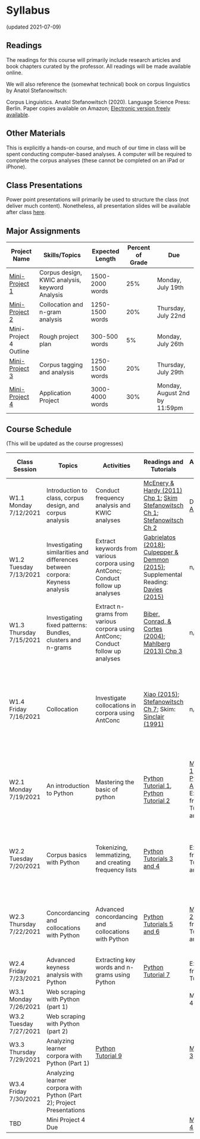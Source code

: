 # Syllabus
(updated 2021-07-09)

## Readings

The readings for this course will primarily include research articles and book chapters curated by the professor. All readings will be made available online.

We will also reference the (somewhat technical) book on corpus linguistics by Anatol Stefanowitsch:

Corpus Linguistics. Anatol Stefanowitsch (2020). Language Science Press: Berlin. Paper copies available on Amazon; [Electronic version freely available](https://refubium.fu-berlin.de/bitstream/fub188/27138/1/final.pdf).

## Other Materials

This is explicitly a hands-on course, and much of our time in class will be spent conducting computer-based analyses. A computer will be required to complete the corpus analyses (these cannot be completed on an iPad or iPhone).

## Class Presentations
Power point presentations will primarily be used to structure the class (not deliver much content). Nonetheless, all presentation slides will be available after class [here](https://github.com/kristopherkyle/Corpus-Methods-Intro-Y2021/tree/main/Presentations).

## Major Assignments

| Project Name | Skills/Topics | Expected Length | Percent of Grade | Due |
|-----------------|----------------|----------------|----------------|----------------|
| [Mini-Project 1](https://github.com/kristopherkyle/Corpus-Methods-Intro-Y2021/raw/main/Assignments/Mini%20Project%201_20210707.pdf) | Corpus design, KWIC analysis, keyword Analysis | 1500-2000 words | 25% | Monday, July 19th |
| [Mini-Project 2](https://github.com/kristopherkyle/Corpus-Methods-Intro-Y2021/raw/main/Assignments/Mini%20Project%202.pdf) | Collocation and n-gram analysis | 1250-1500 words | 20% | Thursday, July 22nd |
| Mini-Project 4 Outline | Rough project plan | 300-500 words | 5% | Monday, July 26th |
| [Mini-Project 3](https://github.com/kristopherkyle/Corpus-Methods-Intro-Y2021/raw/main/Assignments/Mini%20Project%203.pdf) | Corpus tagging and analysis | 1250-1500 words | 20% | Thursday, July 29th |
| [Mini-Project 4](https://github.com/kristopherkyle/Corpus-Methods-Intro-Y2021/raw/main/Assignments/Mini%20Project%204.pdf) | Application Project | 3000-4000 words | 30% | Monday, August 2nd by 11:59pm |

## Course Schedule

(This will be updated as the course progresses)

| Class Session | Topics | Activities | Readings and Tutorials | Assignments Due | After Class Tutorials |
|-----------------|----------------|----------------|----------------|----------------|----------------|
| W1.1 Monday 7/12/2021 | Introduction to class, corpus design, and corpus analysis | Conduct frequency analysis and KWIC analyses| [McEnery & Hardy (2011) Chp 1](https://github.com/kristopherkyle/Corpus-Methods-Intro-Y2021/raw/main/Readings/W1.1_McEnery%20and%20Hardie%20Chp%201.pdf); [Skim Stefanowitsch Ch 1](https://github.com/kristopherkyle/Corpus-Methods-Intro-Y2021/blob/main/Readings/W1.1%20Stefanowitsch%20Ch%201.pdf); [Stefanowitsch Ch 2](https://github.com/kristopherkyle/Corpus-Methods-Intro-Y2021/blob/main/Readings/W1.1%20Stefanowitsch%20Ch%202.pdf) | Download [AntConc](https://www.laurenceanthony.net/software/antconc/) | [AntConc Tutorials 1-5 and 9-10](https://www.youtube.com/playlist?list=PLiRIDpYmiC0Ta0-Hdvc1D7hG6dmiS_TZj)|
| W1.2 Tuesday 7/13/2021 | Investigating similarities and differences between corpora: Keyness analysis | Extract keywords from various corpora using AntConc; Conduct follow up analyses |[Gabrielatos (2018)](https://github.com/kristopherkyle/Corpus-Methods-Intro-Y2021/blob/main/Readings/W1.2%20Gabrielatos%20(2018).Keyness.preprint.pdf); [Culpepper & Demmon (2015)](https://github.com/kristopherkyle/Corpus-Methods-Intro-Y2021/blob/main/Readings/W1.2%20Culpepper%20%26%20Demmon%20(2015)%20the_cambridge_handbook_of_english_corpus_linguistics.pdf); Supplemental Reading: [Davies (2015)](https://github.com/kristopherkyle/Corpus-Methods-Intro-Y2021/blob/main/Readings/W1.2%20Davies_2015_ch.pdf) | n/a | [AntConc Tutorials 6-7](https://www.youtube.com/playlist?list=PLiRIDpYmiC0Ta0-Hdvc1D7hG6dmiS_TZj)|
| W1.3 Thursday 7/15/2021 | Investigating fixed patterns: Bundles, clusters and n-grams | Extract n-grams from various corpora using AntConc; Conduct follow up analyses | [Biber, Conrad, & Cortes (2004)](https://github.com/kristopherkyle/Corpus-Methods-Intro-Y2021/blob/main/Readings/W1.3%20Biber%20Conrad%20Cortes%202004%20AL.pdf); [Mahlberg (2013) Chp 3](https://github.com/kristopherkyle/Corpus-Methods-Intro-Y2021/blob/main/Readings/W1.3%20Mahlberg_2013_Chp3.pdf) | n/a | [AntConc Tutorial 8](https://www.youtube.com/playlist?list=PLiRIDpYmiC0Ta0-Hdvc1D7hG6dmiS_TZj) |
| W1.4 Friday 7/16/2021 | Collocation | Investigate collocations in corpora using AntConc | [Xiao (2015)](https://github.com/kristopherkyle/Corpus-Methods-Intro-Y2021/blob/main/Readings/W1.4%20Xiao%20(2015)%20the_cambridge_handbook_of_english_corpus_linguistics.pdf); [Stefanowitsch Ch 7](https://github.com/kristopherkyle/Corpus-Methods-Intro-Y2021/blob/main/Readings/W1.4%20Stefanowitsch%20Ch%207.pdf); Skim: [Sinclair (1991)](https://github.com/kristopherkyle/Corpus-Methods-Intro-Y2021/raw/main/Readings/W1.4%20Supplemental%20Sinclair%201991%20Chp%208.pdf) | n/a | [Python Tutorial 1 Webpage](https://kristopherkyle.github.io/corpus-analysis-python/Python_Tutorial_1.html), [Python Tutorial 1 Video](https://uoregon.hosted.panopto.com/Panopto/Pages/Viewer.aspx?id=b46719be-67f2-4137-ac2f-ac4501264239); [Python Tutorial 2 Webpage](https://kristopherkyle.github.io/corpus-analysis-python/Python_Tutorial_2.html), [Python Tutorial 2 Video](https://uoregon.hosted.panopto.com/Panopto/Pages/Viewer.aspx?id=2cb1d957-3e3e-45cd-832d-ac4501309833)|
| W2.1 Monday 7/19/2021 | An introduction to Python | Mastering the basic of python | [Python Tutorial 1](https://kristopherkyle.github.io/corpus-analysis-python/Python_Tutorial_1.html), [Python Tutorial 2](https://kristopherkyle.github.io/corpus-analysis-python/Python_Tutorial_2.html) | [Mini-Project 1](https://github.com/kristopherkyle/Corpus-Methods-Intro-Y2021/raw/main/Assignments/Mini%20Project%201_20210707.pdf); [Install Python Anaconda](https://www.anaconda.com/products/individual); Exercises from Tutorials 1 and 2| [Python Tutorials 3 and 4](https://kristopherkyle.github.io/corpus-analysis-python/py_index.html), [Python Tutorial 3 Video](https://uoregon.hosted.panopto.com/Panopto/Pages/Viewer.aspx?id=609a5c31-effa-4fc0-b7f0-ac4b0172be37), [Python Tutorial 4 Video](https://uoregon.hosted.panopto.com/Panopto/Pages/Viewer.aspx?id=d3dfde1e-8691-4a79-85ab-ac4d0030e860) |
| W2.2 Tuesday 7/20/2021 | Corpus basics with Python | Tokenizing, lemmatizing, and creating frequency lists |[Python Tutorials 3 and 4](https://kristopherkyle.github.io/corpus-analysis-python/py_index.html)| Exercises from Tutorials 3 and 4 | [Python Tutorials 5 and 6](https://kristopherkyle.github.io/corpus-analysis-python/py_index.html), [Python Tutorial 5 Video](https://uoregon.hosted.panopto.com/Panopto/Pages/Viewer.aspx?id=553d19fb-47b7-4515-9b83-ac5301166059), [Python Tutorial 6 Video](https://uoregon.hosted.panopto.com/Panopto/Pages/Viewer.aspx?id=ca81197f-6599-4f8c-96d9-ac550146783e) |
| W2.3 Thursday 7/22/2021 | Concordancing and collocations with Python | Advanced concordancing and collocations with Python | [Python Tutorials 5 and 6](https://kristopherkyle.github.io/corpus-analysis-python/py_index.html) | [Mini-Project 2](https://github.com/kristopherkyle/Corpus-Methods-Intro-Y2021/raw/main/Assignments/Mini%20Project%202.pdf); Exercises from Python Tutorials 5 and 6 | [Python Tutorial 7](https://kristopherkyle.github.io/corpus-analysis-python/Python_Tutorial_7.html), Python Tutorial 7 Videos: [Part 1](https://uoregon.hosted.panopto.com/Panopto/Pages/Viewer.aspx?id=4d28e92a-d48e-425b-974c-ac5a01810e66) and [Part 2](https://uoregon.hosted.panopto.com/Panopto/Pages/Viewer.aspx?id=5c340246-eb7c-4746-b5bf-ac5a0185ac1d) |
| W2.4 Friday 7/23/2021 | Advanced keyness analysis with Python | Extracting key words and n-grams using Python| [Python Tutorial 7](https://kristopherkyle.github.io/corpus-analysis-python/Python_Tutorial_7.html) | Exercises from Python Tutorial 7 | TBD |
| W3.1 Monday 7/26/2021 | Web scraping with Python (part 1)| | | Mini-Project 4 Outline | |
| W3.2 Tuesday 7/27/2021 | Web scraping with Python (part 2) | | | | |
| W3.3 Thursday 7/29/2021 | Analyzing learner corpora with Python (Part 1) | [Python Tutorial 9](https://kristopherkyle.github.io/corpus-analysis-python/Python_Tutorial_9.html)| | [Mini-Project 3](https://github.com/kristopherkyle/Corpus-Methods-Intro-Y2021/raw/main/Assignments/Mini%20Project%203.pdf) | |
| W3.4 Friday 7/30/2021 | Analyzing learner corpora with Python (Part 2); Project Presentations | | | | |
| TBD | Mini Project 4 Due | | | [Mini-Project 4](https://github.com/kristopherkyle/Corpus-Methods-Intro-Y2021/raw/main/Assignments/Mini%20Project%204.pdf) | |
